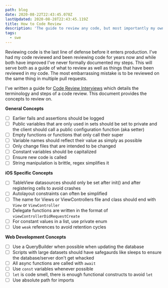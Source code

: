 ```yaml
---
path: blog
date: 2020-08-22T22:43:45.078Z
lastUpdated: 2020-08-28T22:43:45.119Z
title: How to Code Review
description: 'The guide to review any code, but most importantly my own'
tags:
  - swe
---
```

Reviewing code is the last line of defense before it enters production. I've had my code reviewed and been reviewing code for years now and while both have improved I've never formally documented my steps. This will serve both as a guide of what to review as well as things that have been reviewed in my code. The most embarrassing mistake is to be reviewed on the same thing in multiple pull requests.

I've written a guide for [Code Review Interviews](https://marcusmth.com/how-to-ace-your-code-review-interview/) which details the terminology and steps of a code review. This document provides the concepts to review on.

**General Concepts**
- [ ] Earlier fails and assertions should be logged
- [ ] Public variables that are only used in sets should be set to private and the client should call a public configuration function (aka setter)
- [ ] Empty functions or functions that only call their super
- [ ] Variable names should reflect their value as simply as possible
- [ ] Only change files that are intended to be changed
- [ ] Constant variables should be capitalized
- [ ] Ensure new code is called
- [ ] String manipulation is brittle, regex simplifies it 

**iOS Specific Concepts**
- [ ] TableView datasources should only be set after init() and after registering cells to avoid crashes
- [ ] Autolayout constraints can often be simplified 
- [ ] The name for Views or ViewControllers file and class should end with `View` or `ViewController`
- [ ] Delegate functions are written in the format of `viewControllerDidRequestCreate`
- [ ] For constant values in a list, use private enum
- [ ] Use `weak` references to avoid retention cycles

**Web Development Concepts**
- [ ] Use a QueryBuilder when possible when updating the database
- [ ] Scripts with large datasets should have safegaurds like sleeps to ensure the database/server don't get whacked
- [ ] All async functions are called with `await`
- [ ] Use `const` variables whenever possible
- [ ] `let` is code smell, there is enough functional constructs to avoid `let`
- [ ] Use absolute path for imports
